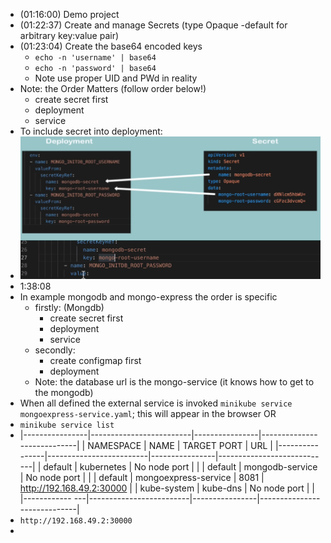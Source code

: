 - (01:16:00) Demo project
- (01:22:37) Create and manage Secrets (type Opaque -default for arbitrary key:value pair)
- (01:23:04) Create the base64 encoded keys
	- `echo -n 'username' | base64`
	- `echo -n 'password' | base64`
	- Note use proper UID and PWd in reality
- Note:  the Order Matters (follow order below!)
	- create secret first
	- deployment
	- service
- To include secret into deployment:
- ![image.png](../assets/image_1686918180776_0.png)
- 1:38:08
- In example mongodb and mongo-express the order is specific
	- firstly: (Mongdb)
		- create secret first
		- deployment
		- service
	- secondly:
		- create configmap first
		- deployment
	- Note: the database url is the mongo-service (it knows how to get to the mongodb)
- When all defined the external service is invoked `minikube service mongoexpress-service.yaml`; this will appear in the browser  OR
- `minikube service list`
- |----------------|-------------------------|----------------|----------------------------|
  |  NAMESPACE  |         NAME                     | TARGET PORT  |            URL                          |
  |----------------|-------------------------|----------------|----------------------------|
  | default             | kubernetes                     | No node port   |                                             |
  | default             | mongodb-service          | No node port   |                                              |
  | default             | mongoexpress-service |                 8081 | http://192.168.49.2:30000 |
  | kube-system   | kube-dns                        | No node port   |                                              | 
  |------------ ---|-------------------------|----------------|-----------------------------|
- `http://192.168.49.2:30000`
-